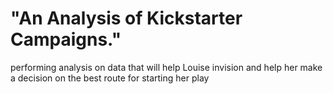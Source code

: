 # "An Analysis of Kickstarter Campaigns."
performing analysis on data that will help Louise invision and help her make a decision on the best route for starting her play

